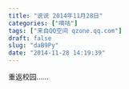 ```yaml
---
title: "说说 2014年11月28日"
categories: ["嘀咕"]
tags: ["来自QQ空间 qzone.qq.com"]
draft: false
slug: "daB9Py"
date: "2014-11-28 14:19:39"
---
```


重返校园……
